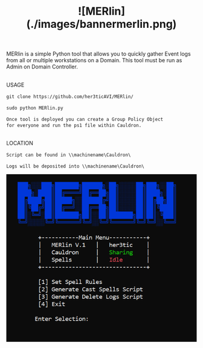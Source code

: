 <h1 align="center">
  <br>
    ![MERlin](./images/bannermerlin.png)
  <br>
  <br>
</h1>

MERlin is a simple Python tool that allows you to quickly gather Event logs from all or multiple workstations on a Domain.
This tool must be run as Admin on Domain Controller.

<br>
USAGE
<br>

```
git clone https://github.com/her3ticAVI/MERlin/
```
```
sudo python MERlin.py
```
```
Once tool is deployed you can create a Group Policy Object
for everyone and run the ps1 file within Cauldron.
```

<br>
LOCATION
<br>

```
Script can be found in \\machinename\Cauldron\
```
```
Logs will be deposited into \\machinename\Cauldron\
```

<p align="center">
    <img src="./images/Merlin.PNG" alt="Running MERlin">
</p>
